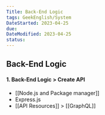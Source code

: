 ```yaml
---
Title: Back-End Logic
tags: GeekEnglish/System
DateStarted: 2023-04-25
due:
DateModified: 2023-04-25
status:
---
```


## Back-End Logic

#### 1. Back-End Logic > Create API

- [[Node.js and Package manager]]
- Express.js
- [[API Resources]] > [[GraphQL]]
